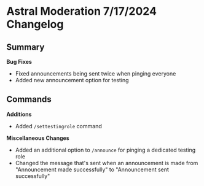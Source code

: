 # Astral Moderation 7/17/2024 Changelog

## Summary

**Bug Fixes**
- Fixed announcements being sent twice when pinging everyone
- Added new announcement option for testing

## Commands

**Additions**
- Added `/settestingrole` command

**Miscellaneous Changes**
- Added an additional option to `/announce` for pinging a dedicated testing role
- Changed the message that's sent when an announcement is made from "Announcement made successfully" to "Announcement sent successfully"